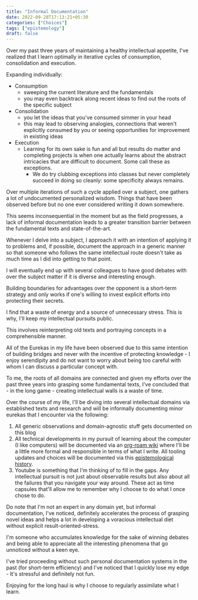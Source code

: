 ```yaml
---
title: "Informal Documentation"
date: 2022-09-28T17:13:21+05:30
categories: ["Choices"]
tags: ["epistemology"]
draft: false
---
```


Over my past three years of maintaining a healthy intellectual appetite, I've
realized that I learn optimally in iterative cycles of consumption,
consolidation and execution.  

Expanding individually:

 - Consumption
	 - sweeping the current literature and the fundamentals
	 - you may even backtrack along recent ideas to find out the roots
       of the specific subject
 - Consolidation
	 - you let the ideas that you've consumed simmer in your head
	 - this may lead to observing analogies, connections that weren't
       explicitly consumed by you or seeing opportunities for
       improvement in existing ideas
 - Execution
	 - Learning for its own sake is fun and all but results do matter
       and completing projects is when one actually learns about the
       abstract intricacies that are difficult to document. Some call
       these as exceptions.
	   - We do try clubbing exceptions into classes but never
		   completely succeed in doing so cleanly: some specificity
		   always remains.

Over multiple iterations of such a cycle applied over a subject, one
gathers a lot of undocumented personalized wisdom. Things that have
been observed before but no one ever considered writing it down
somewhere.  

This seems inconsequential in the moment but as the field progresses,
a lack of informal documentation leads to a greater transition barrier
between the fundamental texts and state-of-the-art.  

Whenever I delve into a subject, I approach it with an intention of
applying it to problems and, if possible, document the approach in
a generic manner so that someone who follows the same intellectual
route doesn't take as much time as I did into getting to that point.  

I will eventually end up with several colleagues to have good debates
with over the subject matter if it is diverse and interesting
enough.  

Building boundaries for advantages over the opponent is a short-term
strategy and only works if one's willing to invest explicit efforts
into protecting their secrets.  

I find that a waste of energy and a source of unnecessary stress. This
is why, I'll keep my intellectual pursuits public.  

This involves reinterpreting old texts and portraying concepts in a
comprehensible manner.  

All of the Eurekas in my life have been observed due to this same
intention of building bridges and never with the incentive of
protecting knowledge - I enjoy serendipity and do not want to worry
about being too careful with whom I can discuss a particular concept
with.  

To me, the roots of all domains are connected and given my efforts
over the past three years into grasping some fundamental texts, I've
concluded that - in the long game - creating intellectual walls is a
waste of time.  

Over the course of my life, I'll be diving into several intellectual
domains via established texts and research and will be informally
documenting minor eurekas that I encounter via the following:

1. All generic observations and domain-agnostic stuff gets documented
   on this blog
2. All technical developments in my pursuit of learning about the
   computer (I like computers) will be documented via an [org-roam wiki](https://github.com/rajp152k/journal)
   where I'll be a little more formal and responsible in terms of what
   I write. All tooling updates and choices will be documented via this
   [epistemological history](https://github.com/rajp152k/SLogs).
3. Youtube is something that I'm thinking of to fill in the gaps. Any
   intellectual pursuit is not just about observable results but also
   about all the failures that you navigate your way around. These act
   as time capsules that'll allow me to remember why I choose to do what I once chose to do.  
		 
Do note that I'm not an expert in any domain yet, 
but informal documentation, I've noticed, definitely accelerates
the process of grasping novel ideas and helps a lot in developing a
voracious intellectual diet without explicit result-oriented-stress.  

I'm someone who accumulates knowledge for the sake of winning debates
and being able to appreciate all the interesting phenomena that go unnoticed
without a keen eye.  

I've tried proceeding without such personal documentation systems in
the past (for short-term efficiency) and I've noticed that I quickly
lose my edge - It's stressful and definitely not fun.  

Enjoying for the long haul is why I choose to regularly assimilate what I
learn.  
